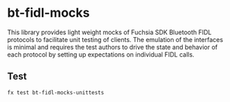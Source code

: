 # bt-fidl-mocks

This library provides light weight mocks of Fuchsia SDK Bluetooth FIDL protocols to facilitate
unit testing of clients. The emulation of the interfaces is minimal and requires the test authors to
drive the state and behavior of each protocol by setting up expectations on individual FIDL calls.

## Test
```
fx test bt-fidl-mocks-unittests
```
